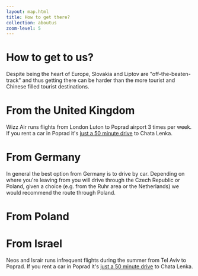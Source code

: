 ```yaml
---
layout: map.html
title: How to get there?
collection: aboutus
zoom-level: 5
---
```


How to get to us? 
===================================
Despite being the heart of Europe, Slovakia and Liptov are "off-the-beaten-track" and thus getting there can be harder than the more tourist and Chinese filled tourist destinations.

From the United Kingdom
=======================
Wizz Air runs flights from London Luton to Poprad airport 3 times per week. If you rent a car in Poprad it's [just a 50 minute drive](https://goo.gl/maps/y6Ltj66qXy8Ms1NV9) to Chata Lenka. 

From Germany
============
In general the best option from Germany is to drive by car. Depending on where you're leaving from you will drive through the Czech Republic or Poland, given a choice
(e.g. from the Ruhr area or the Netherlands) we would recommend the route through Poland.

From Poland
===========

From Israel
===========
Neos and Israir runs infrequent flights during the summer from Tel Aviv	to Poprad. If you rent a car in Poprad it's [just a 50 minute drive](https://goo.gl/maps/y6Ltj66qXy8Ms1NV9) to Chata Lenka. 